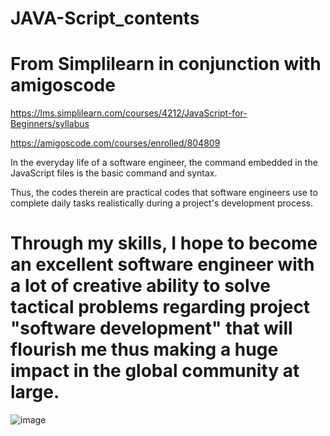 # JAVA-Script_contents
# From Simplilearn in conjunction with amigoscode
 
https://lms.simplilearn.com/courses/4212/JavaScript-for-Beginners/syllabus

https://amigoscode.com/courses/enrolled/804809

In the everyday life of a software engineer, the command embedded in the JavaScript files is the basic command and syntax.

Thus, the codes therein are practical codes that software engineers use to complete daily tasks realistically during a project's development process.

# Through my skills, I hope to become an excellent software engineer with a lot of creative ability to solve tactical problems regarding project "software development" that will flourish me thus making a huge impact in the global community at large.

![image](https://user-images.githubusercontent.com/107305274/209966311-849a1acd-e9c3-4373-aa83-334e3580dbe5.png)
